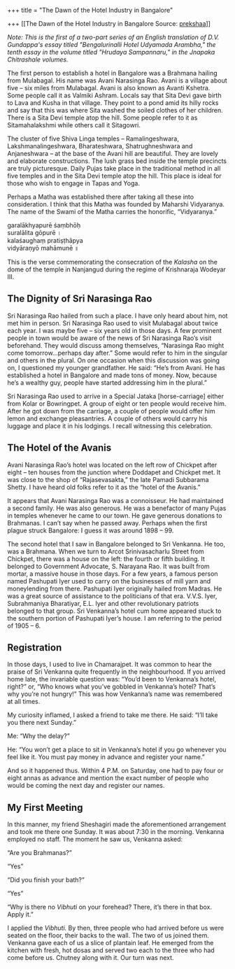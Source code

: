 +++
title = "The Dawn of the Hotel Industry in Bangalore"

+++
[[The Dawn of the Hotel Industry in Bangalore	Source: [prekshaa](https://www.prekshaa.in/article/dawn-hotel-industry-bangalore)]]

<div class="field field-name-body field-type-text-with-summary field-label-hidden">

<div class="field-items">

<div class="field-item even" property="content:encoded">

*Note: This is the first of a two-part series of an English translation of D.V. Gundappa's essay titled "Bengalurinalli Hotel Udyamada Arambha," the tenth essay in the volume titled "Hrudaya Sampannaru," in the Jnapaka Chitrashale volumes.*

The first person to establish a hotel in Bangalore was a Brahmana hailing from Mulabagal. His name was Avani Narasinga Rao. Avani is a village about five – six miles from Mulabagal. Avani is also known as Avanti Kshetra. Some people call it as Valmiki Ashram. Locals say that Sita Devi gave birth to Lava and Kusha in that village. They point to a pond amid its hilly rocks and say that this was where Sita washed the soiled clothes of her children. There is a Sita Devi temple atop the hill. Some people refer to it as Sitamahalakshmi while others call it Sitagowri.

The cluster of five Shiva Linga temples – Ramalingeshwara, Lakshmanalingeshwara, Bharateshwara, Shatrughneshwara and Anjaneshwara – at the base of the Avani hill are beautiful. They are lovely and elaborate constructions. The lush grass bed inside the temple precincts are truly picturesque. Daily Pujas take place in the traditional method in all five temples and in the Sita Devi temple atop the hill. This place is ideal for those who wish to engage in Tapas and Yoga.

Perhaps a Matha was established there after taking all these into consideration. I think that this Matha was founded by Maharshi Vidyaranya. The name of the Swami of the Matha carries the honorific, “Vidyaranya.”

garalākhyapurē śaṃbhōḥ  
suralālita gōpurē ।  
kalaśaughaṃ pratiṣṭhāpya  
vidyāraṇyō mahāmunē ॥

This is the verse commemorating the consecration of the *Kalasha* on the dome of the temple in Nanjangud during the regime of Krishnaraja Wodeyar III.

## The Dignity of Sri Narasinga Rao

Sri Narasinga Rao hailed from such a place. I have only heard about him, not met him in person. Sri Narasinga Rao used to visit Mulabagal about twice each year. I was maybe five – six years old in those days. A few prominent people in town would be aware of the news of Sri Narasinga Rao’s visit beforehand. They would discuss among themselves, “Narasinga Rao might come tomorrow…perhaps day after.” Some would refer to him in the singular and others in the plural. On one occasion when this discussion was going on, I questioned my younger grandfather. He said: “He’s from Avani. He has established a hotel in Bangalore and made tons of money. Now, because he’s a wealthy guy, people have started addressing him in the plural.”

Sri Narasinga Rao used to arrive in a Special Jataka \[horse-carriage\] either from Kolar or Bowringpet. A group of eight or ten people would receive him. After he got down from the carriage, a couple of people would offer him lemon and exchange pleasantries. A couple of others would carry his luggage and place it in his lodgings. I recall witnessing this celebration.

## The Hotel of the Avanis

Avani Narasinga Rao’s hotel was located on the left row of Chickpet after eight – ten houses from the junction where Doddapet and Chickpet met. It was close to the shop of “Rajasevasakta,” the late Pamadi Subbarama Shetty. I have heard old folks refer to it as the “hotel of the Avanis.”

It appears that Avani Narasinga Rao was a connoisseur. He had maintained a second family. He was also generous. He was a benefactor of many Pujas in temples whenever he came to our town. He gave generous donations to Brahmanas. I can’t say when he passed away. Perhaps when the first plague struck Bangalore: I guess it was around 1898 – 99.

The second hotel that I saw in Bangalore belonged to Sri Venkanna. He too, was a Brahmana. When we turn to Arcot Srinivasacharlu Street from Chickpet, there was a house on the left: the fourth or fifth building. It belonged to Government Advocate, S. Narayana Rao. It was built from mortar, a massive house in those days. For a few years, a famous person named Pashupati Iyer used to carry on the businesses of mill yarn and moneylending from there. Pashupati Iyer originally hailed from Madras. He was a great source of assistance to the politicians of that era. V.V.S. Iyer, Subrahmaniya Bharatiyar, E.L. Iyer and other revolutionary patriots belonged to that group. Sri Venkanna’s hotel cum home appeared stuck to the southern portion of Pashupati Iyer’s house. I am referring to the period of 1905 – 6.

## Registration

In those days, I used to live in Chamarajpet. It was common to hear the praise of Sri Venkanna quite frequently in the neighbourhood. If you arrived home late, the invariable question was: “You’d been to Venkanna’s hotel, right?” or, “Who knows what you’ve gobbled in Venkanna’s hotel? That’s why you’re not hungry!” This was how Venkanna’s name was remembered at all times.

My curiosity inflamed, I asked a friend to take me there. He said: “I’ll take you there next Sunday.”

Me: “Why the delay?”

He: “You won’t get a place to sit in Venkanna’s hotel if you go whenever you feel like it. You must pay money in advance and register your name.”

And so it happened thus. Within 4 P.M. on Saturday, one had to pay four or eight annas as advance and mention the exact number of people who would be coming the next day and register our names. 

## My First Meeting

In this manner, my friend Sheshagiri made the aforementioned arrangement and took me there one Sunday. It was about 7:30 in the morning. Venkanna employed no staff. The moment he saw us, Venkanna asked:

“Are you Brahmanas?”

“Yes”

“Did you finish your bath?”

“Yes”

“Why is there no *Vibhuti* on your forehead? There, it’s there in that box. Apply it.”

I applied the *Vibhuti.* By then, three people who had arrived before us were seated on the floor, their backs to the wall. The two of us joined them. Venkanna gave each of us a slice of plantain leaf. He emerged from the kitchen with fresh, hot dosas and served two each to the three who had come before us. Chutney along with it. Our turn was next.

</div>

</div>

</div>
